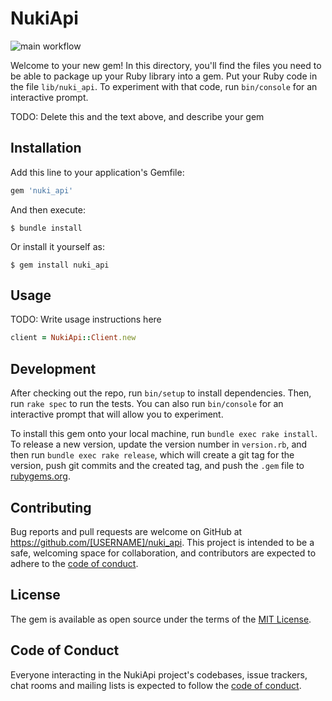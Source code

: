# NukiApi

![main workflow](https://github.com/dlage/nuki_api_gem/actions/workflows/main.yml/badge.svg)

Welcome to your new gem! In this directory, you'll find the files you need to be able to package up your Ruby library into a gem. Put your Ruby code in the file `lib/nuki_api`. To experiment with that code, run `bin/console` for an interactive prompt.

TODO: Delete this and the text above, and describe your gem

## Installation

Add this line to your application's Gemfile:

```ruby
gem 'nuki_api'
```

And then execute:

    $ bundle install

Or install it yourself as:

    $ gem install nuki_api

## Usage

TODO: Write usage instructions here
```ruby
client = NukiApi::Client.new
```

## Development

After checking out the repo, run `bin/setup` to install dependencies. Then, run `rake spec` to run the tests. You can also run `bin/console` for an interactive prompt that will allow you to experiment.

To install this gem onto your local machine, run `bundle exec rake install`. To release a new version, update the version number in `version.rb`, and then run `bundle exec rake release`, which will create a git tag for the version, push git commits and the created tag, and push the `.gem` file to [rubygems.org](https://rubygems.org).

## Contributing

Bug reports and pull requests are welcome on GitHub at https://github.com/[USERNAME]/nuki_api. This project is intended to be a safe, welcoming space for collaboration, and contributors are expected to adhere to the [code of conduct](https://github.com/[USERNAME]/nuki_api/blob/master/CODE_OF_CONDUCT.md).

## License

The gem is available as open source under the terms of the [MIT License](https://opensource.org/licenses/MIT).

## Code of Conduct

Everyone interacting in the NukiApi project's codebases, issue trackers, chat rooms and mailing lists is expected to follow the [code of conduct](https://github.com/[USERNAME]/nuki_api/blob/master/CODE_OF_CONDUCT.md).
